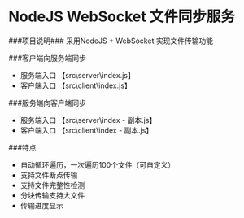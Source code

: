 # NodeJS WebSocket  文件同步服务

###项目说明###
采用NodeJS + WebSocket 实现文件传输功能

###客户端向服务端同步

+ 服务端入口 【src\server\index.js】
+ 客户端入口 【src\client\index.js】

###服务端向客户端同步

+ 服务端入口 【src\server\index - 副本.js】
+ 客户端入口 【src\client\index - 副本.js】

###特点
+ 自动循环遍历，一次遍历100个文件（可自定义）
+ 支持文件断点传输
+ 支持文件完整性检测
+ 分块传输支持大文件
+ 传输进度显示

